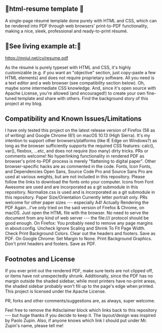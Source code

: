## 📑html-resume template 📑

A single-page résumé template done purely with HTML and CSS, which can be rendered into PDF through web browsers' print-to-PDF functionality, making a nice, sleek, professional and ready-to-print résumé. 
## 🔭See living example at:🔭
https://mnjul.net/cv/resume.pdf

As the résumé is purely typeset with HTML and CSS, it's highly customizable (e.g. if you want an "objective" section, just copy-paste a few HTML elements) and does not require proprietary software. All you need is a text editor and a web browser (see compatibility section below). Oh, maybe some intermediate CSS knowledge. And, since it's open source with Apache License, you're allowed (and encouraged!) to create your own fine-tuned template and share with others.
Find the background story of this project at my blog.

## Compatibility and Known Issues/Limitations
I have only tested this project on the latest release version of Firefox (56 as of writing) and Google Chrome (61) on macOS 10.13 (High Sierra).
It's my intention to support other browsers/platforms (like IE Edge on Windows?) as long as the browser sufficiently supports the required CSS features: calc(), var(), flexbox, ...etc, and does not require (too many) dirty tricks. PRs or comments welcome!
No hyperlinking functionality in rendered PDF as browser's print-to-PDF process is merely "flattening to digital paper".
Other browser-specific hacks are as commented in the code.
Fonts, Icon Fonts, and Dependencies
Open Sans, Source Code Pro and Source Sans Pro are used at various weights, but are not included in this repository. Please follow the links to download the fonts onto your computer.
Icons from Font Awesome are used and are incorporated as a git submodule in this repository.
Normalize.css is used and is incorporated as a git submodule in this repository.
Paper Size/Orientation
Currently letter portrait only. PRs welcome for other paper sizes --- especially A4!
Actually Rendering the PDF
Again...I've only tried on the said version of Firefox & Chrome, on macOS.
Just open the HTML file with the browser. No need to serve the document from any kind of web server --- the file:/// protocol should be good enough.
On Firefox:
You probably need to remove any page margins in about:config.
Uncheck Ignore Scaling and Shrink To Fit Page Width.
Check Print Background Colors.
Clear out the headers and footers.
Save as PDF.
On Google Chrome:
Set Margin to None.
Print Background Graphics.
Don't print headers and footers.
Save as PDF.

## Footnotes and License

If you ever print out the rendered PDF, make sure texts are not clipped off, or items have not unexpectedly shrunk. Additionally, since the PDF has no margin outside the shaded sidebar, while most printers have no-print areas, the shaded sidebar probably won't fill up to the page's edge when printed.
This project is licensed under the Apache License.

PR, forks and other comments/suggestions are, as always, super welcome.

Feel free to remove the #disclaimer block which links back to this repository --- but huge thanks if you decide to keep it.
The layout/design was inspired by Paolo Zupin. Also, if anyone knows which link I should put under Mr. Zupin's name, please tell me!

